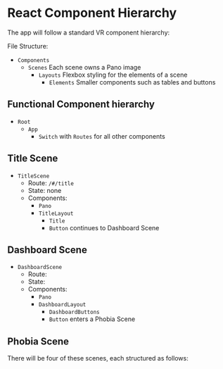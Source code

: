 # React Component Hierarchy

The app will follow a standard VR component hierarchy:

File Structure:
* `Components`
  + `Scenes` Each scene owns a Pano image
    - `Layouts` Flexbox styling for the elements of a scene
      - `Elements` Smaller components such as tables and buttons

## Functional Component hierarchy

* `Root`
  + `App`
    - `Switch` with `Routes` for all other components

## Title Scene

* `TitleScene`
  + Route: `/#/title`
  + State: none
  + Components:
    - `Pano`
    - `TitleLayout`
      - `Title`
      - `Button` continues to Dashboard Scene


## Dashboard Scene

* `DashboardScene`
  + Route:
  + State:
  + Components:
    - `Pano`
    - `DashboardLayout`
      - `DashboardButtons`
      - `Button` enters a Phobia Scene

## Phobia Scene

There will be four of these scenes, each structured as follows:
